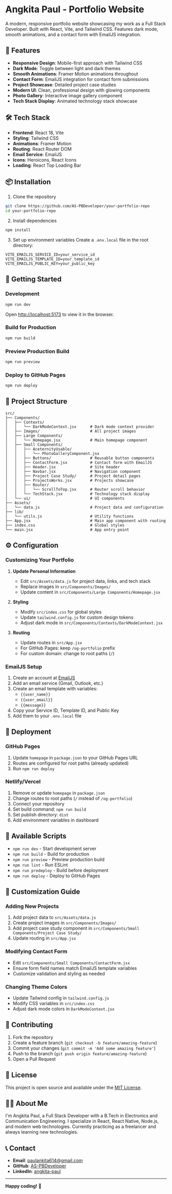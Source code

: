 # Angkita Paul - Portfolio Website

A modern, responsive portfolio website showcasing my work as a Full Stack Developer. Built with React, Vite, and Tailwind CSS. Features dark mode, smooth animations, and a contact form with EmailJS integration.

## 🚀 Features

- **Responsive Design**: Mobile-first approach with Tailwind CSS
- **Dark Mode**: Toggle between light and dark themes
- **Smooth Animations**: Framer Motion animations throughout
- **Contact Form**: EmailJS integration for contact form submissions
- **Project Showcase**: Detailed project case studies
- **Modern UI**: Clean, professional design with glowing components
- **Photo Gallery**: Interactive image gallery component
- **Tech Stack Display**: Animated technology stack showcase

## 🛠️ Tech Stack

- **Frontend**: React 18, Vite
- **Styling**: Tailwind CSS
- **Animations**: Framer Motion
- **Routing**: React Router DOM
- **Email Service**: EmailJS
- **Icons**: Heroicons, React Icons
- **Loading**: React Top Loading Bar

## 📦 Installation

1. Clone the repository
```bash
git clone https://github.com/AS-PBDeveloper/your-portfolio-repo
cd your-portfolio-repo
```

2. Install dependencies
```bash
npm install
```

3. Set up environment variables
Create a `.env.local` file in the root directory:
```env
VITE_EMAILJS_SERVICE_ID=your_service_id
VITE_EMAILJS_TEMPLATE_ID=your_template_id
VITE_EMAILJS_PUBLIC_KEY=your_public_key
```

## 🚀 Getting Started

### Development
```bash
npm run dev
```
Open [http://localhost:5173](http://localhost:5173) to view it in the browser.

### Build for Production
```bash
npm run build
```

### Preview Production Build
```bash
npm run preview
```

### Deploy to GitHub Pages
```bash
npm run deploy
```

## 📁 Project Structure

```
src/
├── Components/
│   ├── Contexts/
│   │   └── DarkModeContext.jsx      # Dark mode context provider
│   ├── Images/                      # All project images
│   ├── Large Components/
│   │   └── Homepage.jsx             # Main homepage component
│   ├── Small Components/
│   │   ├── AceternityUsable/
│   │   │   └── PhotoGalleryComponent.jsx
│   │   ├── Buttons/                 # Reusable button components
│   │   ├── ContactForm.jsx          # Contact form with EmailJS
│   │   ├── Header.jsx               # Site header
│   │   ├── Navbar.jsx               # Navigation component
│   │   ├── Project Case Study/      # Project detail pages
│   │   ├── ProjectsWorks.jsx        # Projects showcase
│   │   ├── Router/
│   │   │   └── ScrollToTop.jsx      # Router scroll behavior
│   │   └── TechStack.jsx            # Technology stack display
│   └── ui/                          # UI components
├── Assets/
│   └── data.js                      # Project data and configuration
├── lib/
│   └── utils.js                     # Utility functions
├── App.jsx                          # Main app component with routing
├── index.css                        # Global styles
└── main.jsx                         # App entry point
```

## ⚙️ Configuration

### Customizing Your Portfolio

1. **Update Personal Information**
   - Edit `src/Assets/data.js` for project data, links, and tech stack
   - Replace images in `src/Components/Images/`
   - Update content in `src/Components/Large Components/Homepage.jsx`

2. **Styling**
   - Modify `src/index.css` for global styles
   - Update `tailwind.config.js` for custom design tokens
   - Adjust dark mode in `src/Components/Contexts/DarkModeContext.jsx`

3. **Routing**
   - Update routes in `src/App.jsx`
   - For GitHub Pages: keep `/og-portfolio` prefix
   - For custom domain: change to root paths (`/`)

### EmailJS Setup

1. Create an account at [EmailJS](https://www.emailjs.com/)
2. Add an email service (Gmail, Outlook, etc.)
3. Create an email template with variables:
   - `{{user_name}}`
   - `{{user_email}}`
   - `{{message}}`
4. Copy your Service ID, Template ID, and Public Key
5. Add them to your `.env.local` file

## 🚀 Deployment

### GitHub Pages
1. Update `homepage` in `package.json` to your GitHub Pages URL
2. Routes are configured for root paths (already updated)
3. Run `npm run deploy`

### Netlify/Vercel
1. Remove or update `homepage` in `package.json`
2. Change routes to root paths (`/` instead of `/og-portfolio`)
3. Connect your repository
4. Set build command: `npm run build`
5. Set publish directory: `dist`
6. Add environment variables in dashboard

## 📝 Available Scripts

- `npm run dev` - Start development server
- `npm run build` - Build for production
- `npm run preview` - Preview production build
- `npm run lint` - Run ESLint
- `npm run predeploy` - Build before deployment
- `npm run deploy` - Deploy to GitHub Pages

## 🎨 Customization Guide

### Adding New Projects
1. Add project data to `src/Assets/data.js`
2. Create project images in `src/Components/Images/`
3. Add project case study component in `src/Components/Small Components/Project Case Study/`
4. Update routing in `src/App.jsx`

### Modifying Contact Form
- Edit `src/Components/Small Components/ContactForm.jsx`
- Ensure form field names match EmailJS template variables
- Customize validation and styling as needed

### Changing Theme Colors
- Update Tailwind config in `tailwind.config.js`
- Modify CSS variables in `src/index.css`
- Adjust dark mode colors in `DarkModeContext.jsx`

## 🤝 Contributing

1. Fork the repository
2. Create a feature branch (`git checkout -b feature/amazing-feature`)
3. Commit your changes (`git commit -m 'Add some amazing feature'`)
4. Push to the branch (`git push origin feature/amazing-feature`)
5. Open a Pull Request

## 📄 License

This project is open source and available under the [MIT License](LICENSE).

## 👩‍💻 About Me

I'm Angkita Paul, a Full Stack Developer with a B.Tech in Electronics and Communication Engineering. I specialize in React, React Native, Node.js, and modern web technologies. Currently practicing as a freelancer and always learning new technologies.

## 📞 Contact

- **Email**: paulankita614@gmail.com
- **GitHub**: [AS-PBDeveloper](https://github.com/AS-PBDeveloper)
- **LinkedIn**: [angkita-paul](https://www.linkedin.com/in/angkita-paul)

---

**Happy coding!** 🎉
